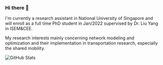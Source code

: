 ### Hi there 👋

I'm currently a research assistant in National University of Singapore and will enroll as a full time PhD student in Jan/2022 supervised by Dr. Liu Yang in ISEM&CEE. 

My research interests mainly concerning network modeling and optimization and their implementation in transportation research, especially the shared mobility. 

<p><img src="https://github-readme-stats.vercel.app/api?username=seanys&amp;show_icons=true" alt="GitHub Stats"></p>
